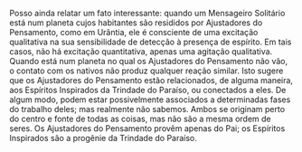 ﻿Posso ainda relatar um fato interessante: quando um Mensageiro Solitário está num planeta cujos habitantes são resididos por Ajustadores do Pensamento, como em Urântia, ele é consciente de uma excitação qualitativa na sua sensibilidade de detecção à presença de espírito. Em tais casos, não há excitação quantitativa, apenas uma agitação qualitativa. Quando está num planeta no qual os Ajustadores do Pensamento não vão, o contato com os nativos não produz qualquer reação similar. Isto sugere que os Ajustadores do Pensamento estão relacionados, de alguma maneira, aos Espíritos Inspirados da Trindade do Paraíso, ou conectados a eles. De algum modo, podem estar possivelmente associados a determinadas fases do trabalho deles; mas realmente não sabemos. Ambos se originam perto do centro e fonte de todas as coisas, mas não são a mesma ordem de seres. Os Ajustadores do Pensamento provêm apenas do Pai; os Espíritos Inspirados são a progênie da Trindade do Paraíso.